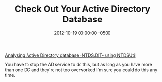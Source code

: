 ﻿---
title:  Check Out Your Active Directory Database
date:   2012-10-19 00:00:00 -0500
categories: IT
---

<a href="http://portal.sivarajan.com/2011/03/analysing-active-directory-database.html">Analysing Active Directory database -NTDS.DIT- using NTDSUtil</a>

You have to stop the AD service to do this, but as long as you have more than one DC and they're not too overworked I'm sure you could do this any time.
